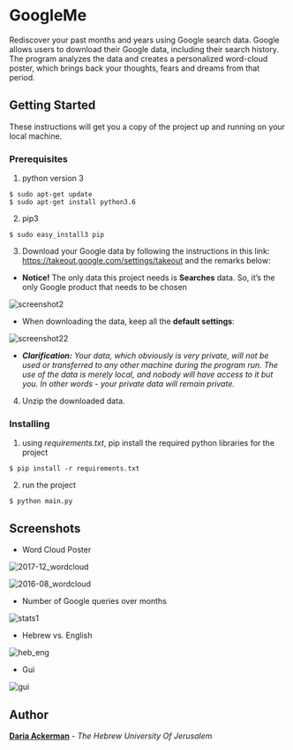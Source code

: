 # GoogleMe

Rediscover your past months and years using Google search data.
Google allows users to download their Google data, including their search history.
The program analyzes the data and creates a personalized word-cloud poster, which brings back your thoughts, fears and dreams from that period.

## Getting Started

These instructions will get you a copy of the project up and running on your local machine.

### Prerequisites

1. python version 3
```
$ sudo apt-get update
$ sudo apt-get install python3.6
```
2. pip3
```
$ sudo easy_install3 pip
```
3. Download your Google data by following the instructions in this link: https://takeout.google.com/settings/takeout and the remarks below:
- **Notice!** The only data this project needs is **Searches** data. So, it’s the only Google product that needs to be chosen
    
![screenshot2](https://user-images.githubusercontent.com/12940079/34079667-b70afe4c-e33a-11e7-9360-4afb6c7f951e.png)

- When downloading the data, keep all the **default settings**:

![screenshot22](https://user-images.githubusercontent.com/12940079/34079718-a91081a8-e33b-11e7-9db1-049df3c483c2.png)

- ***Clarification:** Your data, which obviously is very private, will not be used or transferred to any other machine during the program run. The use of the data is merely local, and nobody will have access to it but you. In other words - your private data will remain private.*

4. Unzip the downloaded data.

### Installing

1. using *requirements.txt*, pip install the required python libraries for the project
```
$ pip install -r requirements.txt
```
2. run the project
```
$ python main.py
```


## Screenshots

- Word Cloud Poster

![2017-12_wordcloud](https://user-images.githubusercontent.com/12940079/34080025-a5f5afde-e340-11e7-9c2f-60bc0c1faa79.png)

![2016-08_wordcloud](https://user-images.githubusercontent.com/12940079/34157576-e2013cf6-e4ca-11e7-8e0c-2fe852c72108.png)


- Number of Google queries over months

![stats1](https://user-images.githubusercontent.com/12940079/34079835-3c72f03c-e33e-11e7-9415-43b86113425b.png)

- Hebrew vs. English

![heb_eng](https://user-images.githubusercontent.com/12940079/34254999-43635a8c-e657-11e7-959f-6cd33c519f19.png)

- Gui

![gui](https://user-images.githubusercontent.com/12940079/34254963-245b91cc-e657-11e7-973d-0b04f072b387.png)


## Author

**[Daria Ackerman](https://www.linkedin.com/in/dariack/)** - *The Hebrew University Of Jerusalem*
